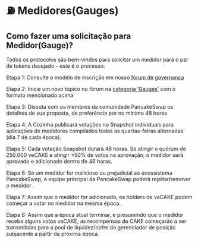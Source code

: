 # ⛽ Medidores(Gauges)

## Como fazer uma solicitação para Medidor(Gauge)?&#x20;

Todos os protocolos são bem-vindos para solicitar um medidor para o par de tokens desejado - este é o processo:&#x20;

Etapa 1: Consulte o modelo de inscrição em nosso [fórum de governança ](https://forum.pancakeswap.finance/t/gauges-application-guidelines/46)

Etapa 2: Inicie um novo tópico no fórum na [categoria ‘Gauges’](https://forum.pancakeswap.finance/c/gauges/) com o formato mencionado acima&#x20;

Etapa 3: Discuta com os membros da comunidade PancakeSwap os detalhes de sua proposta, de preferência por no mínimo 48 horas&#x20;

Etapa 4: A Cozinha publicará votações no Snapshot individuais para aplicações de medidores compilados todas as quartas-feiras alternadas (dia 7 de cada época).&#x20;

Etapa 5: Cada votação Snapshot durará 48 horas. Se atingir o quórum de 250.000 veCAKE e atingir >50% de votos na aprovação, o medidor será aprovado e adicionado dentro de 48 horas.

Etapa 6: Se um medidor for malicioso ou prejudicial ao ecossistema PancakeSwap, a equipe principal da PancakeSwap poderá rejeitar/remover o medidor .

Etapa 7: Assim que o medidor for adicionado, os holders de veCAKE podem começar a votar no medidor na mesma época.&#x20;

Etapa 8: Assim que a época atual terminar, e presumindo que o medidor receba alguns votos veCAKE, as recompensas de CAKE começarão a ser transmitidas para a pool de liquidez/cofre do gerenciador de posição subjacente a partir da próxima época.
